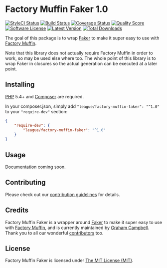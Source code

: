 Factory Muffin Faker 1.0
========================

[![StyleCI Status](https://styleci.io/repos/27880728/shield)](https://styleci.io/repos/27880728)
[![Build Status](https://img.shields.io/travis/thephpleague/factory-muffin-faker.svg?style=flat-square)](https://travis-ci.org/thephpleague/factory-muffin-faker)
[![Coverage Status](https://img.shields.io/scrutinizer/coverage/g/thephpleague/factory-muffin-faker.svg?style=flat-square)](https://scrutinizer-ci.com/g/thephpleague/factory-muffin-faker/code-structure)
[![Quality Score](https://img.shields.io/scrutinizer/g/thephpleague/factory-muffin-faker.svg?style=flat-square)](https://scrutinizer-ci.com/g/thephpleague/factory-muffin-faker)
[![Software License](https://img.shields.io/badge/license-MIT-brightgreen.svg?style=flat-square)](LICENSE)
[![Latest Version](https://img.shields.io/github/release/thephpleague/factory-muffin-faker.svg?style=flat-square)](https://github.com/thephpleague/factory-muffin-faker/releases)
[![Total Downloads](https://img.shields.io/packagist/dt/league/factory-muffin-faker.svg?style=flat-square)](https://packagist.org/packages/league/factory-muffin-faker)

The goal of this package is to wrap [Faker](https://github.com/fzaninotto/Faker) to make it super easy to use with [Factory Muffin](https://github.com/thephpleague/factory-muffin).

Note that this library does not actually require Factory Muffin in order to work, so may be used else where too. The whole point of this library is to wrap Faker in closures so the actual generation can be executed at a later point.


## Installing

[PHP](https://php.net) 5.4+ and [Composer](https://getcomposer.org) are required.

In your composer.json, simply add `"league/factory-muffin-faker": "^1.0"` to your `"require-dev"` section:
```json
{
    "require-dev": {
        "league/factory-muffin-faker": "^1.0"
    }
}
```


## Usage

Documentation coming soon.


## Contributing

Please check out our [contribution guidelines](CONTRIBUTING.md) for details.


## Credits

Factory Muffin Faker is a wrapper around [Faker](https://github.com/fzaninotto/Faker) to make it super easy to use with [Factory Muffin](https://github.com/thephpleague/factory-muffin), and is currently maintained by [Graham Campbell](https://github.com/GrahamCampbell). Thank you to all our wonderful [contributors](https://github.com/thephpleague/factory-muffin-faker/contributors) too.


## License

Factory Muffin Faker is licensed under [The MIT License (MIT)](LICENSE).

